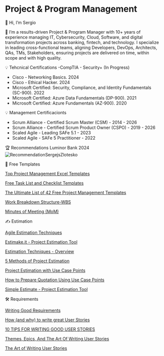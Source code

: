 # Project & Program Management

👋 Hi, I’m Sergio

🚀 I’m a results-driven Project & Program Manager with 10+ years of experience managing IT, Cybersecurity, Cloud, Software, and digital transformation projects across banking, fintech, and technology. I specialize in leading cross-functional teams, aligning Developers, DevOps, Architects, QAs, TMs, Stakeholders, ensuring projects are delivered on time, within scope and with high quality.


💡 Tehcnical Certifications
-CompTIA - Security+ (In Progress)
- Cisco - Networking Basics. 2024 
- Cisco - Ethical Hacker. 2024 
- Microsoft Certified: Security, Compliance, and Identity Fundamentals (SC-900). 2022 
- Microsoft Certified: Azure Data Fundamentals (DP-900). 2021
- Microsoft Certified: Azure Fundamentals (AZ-900). 2020

💡 Management Certificacionts
- Scrum Alliance - Certified Scrum Master (CSM) - 2014 - 2026
- Scrum Alliance - Certified Scrum Product Owner (CSPO) - 2019 - 2026
- Scaled Agile - Leading SAFe 5.1 - 2023
- Scaled Agile - SAFe 5 Practitioner - 2022

🏆 Recommendations
Luminor Bank 2024
![RecommendationSergejsZlotesko](https://github.com/user-attachments/assets/cd1c10b3-4b1c-4552-a3b9-d32c1b54dbf2)

📅 Free Templates

[Top Project Management Excel Templates](https://www.smartsheet.com/top-project-management-excel-templates)

[Free Task List and Checklist Templates](https://www.smartsheet.com/15-free-task-list-templates)

[The Ultimate List of 42 Free Project Management Templates](https://www.workamajig.com/blog/project-management-templates)

[Work Breakdown Structure-WBS](https://www.vertex42.com/ExcelTemplates/work-breakdown-structure.html)

[Minutes of Meeting (MoM)](https://notejoy.com/resources/meeting-minutes-template)

✍️ Estimation

[Agile Estimation Techniques](https://www.pmi.org/learning/library/agile-project-estimation-techniques-6110)

[Estimake.it - Project Estimation Tool](https://estimake.it/)

[Estimation Techniques - Overview](https://www.tutorialspoint.com/estimation_techniques/estimation_techniques_overview)

[5 Methods of Project Estimation](https://www.liquidplanner.com/blog/5-methods-of-project-estimation/)

[Project Estimation with Use Case Points](https://www.codeproject.com/Articles/9913/Project-Estimation-with-Use-Case-Points)

[How to Prepare Quotation Using Use Case Points](https://www.codeproject.com/Articles/9054/How-to-Prepare-Quotation-Using-Use-Case-Points)

[Simple Estimate - Project Estimation Tool](https://simplestimate.com/)

🛠 Requirements

[Writing Good Requirements](https://reqexperts.com/wp-content/uploads/2015/07/writing_good_requirements.htm)

[How (and why) to write great User Stories](https://www.freecodecamp.org/news/how-and-why-to-write-great-user-stories-f5a110668246/)

[10 TIPS FOR WRITING GOOD USER STORIES](https://www.romanpichler.com/blog/10-tips-writing-good-user-stories/)

[Themes, Epics, And The Art Of Writing User Stories](https://www.knowledgehut.com/blog/agile/themes-epics-and-the-art-of-writing-user-stories)

[The Art of Writing User Stories](https://medium.com/@jenndodd/the-art-of-writing-user-stories-b3b6154ea4cf)
